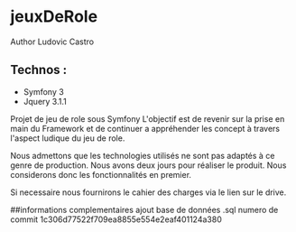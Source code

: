 
jeuxDeRole
=========

Author Ludovic Castro
## Technos : 
* Symfony 3 
* Jquery 3.1.1

Projet de jeu de role sous Symfony
L'objectif est de revenir sur la prise en main du Framework
et de continuer a appréhender les concept à travers l'aspect ludique du jeu de role.

Nous admettons que les technologies utilisés ne sont pas adaptés à ce genre de production.
Nous avons deux jours pour réaliser le produit. Nous considerons donc les fonctionnalités en premier.

Si necessaire nous fournirons le cahier des charges via le lien sur le drive.

##informations complementaires
ajout base de données .sql
numero de commit 1c306d77522f709ea8855e554e2eaf401124a380
